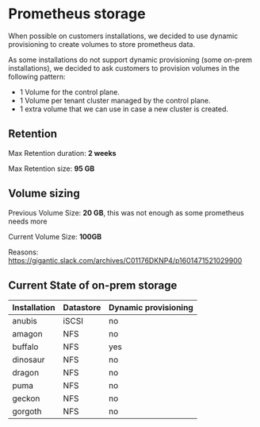 # Prometheus storage

When possible on customers installations, we decided to use dynamic provisioning to create volumes to store prometheus data.

As some installations do not support dynamic provisioning (some on-prem installations), we decided to ask customers to provision volumes in the following pattern:

- 1 Volume for the control plane.
- 1 Volume per tenant cluster managed by the control plane.
- 1 extra volume that we can use in case a new cluster is created.

## Retention

Max Retention duration: **2 weeks**

Max Retention size: **95 GB**

## Volume sizing

Previous Volume Size: **20 GB**, this was not enough as some prometheus needs more

Current Volume Size: **100GB**

Reasons: https://gigantic.slack.com/archives/C01176DKNP4/p1601471521029900


## Current State of on-prem storage

Installation | Datastore | Dynamic provisioning |
------------ | --------- | -------------------- |
anubis       | iSCSI     | no                   |
amagon       | NFS       | no                   |
buffalo      | NFS       | yes                  |
dinosaur     | NFS       | no                   |
dragon       | NFS       | no                   |
puma         | NFS       | no                   |
geckon       | NFS       | no                   |
gorgoth      | NFS       | no                   |